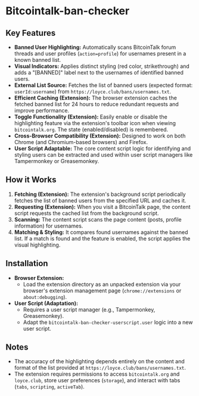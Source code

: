 # Bitcointalk-ban-checker

## Key Features

*   **Banned User Highlighting:** Automatically scans BitcoinTalk forum threads and user profiles (`action=profile`) for usernames present in a known banned list.
*   **Visual Indicators:** Applies distinct styling (red color, strikethrough) and adds a "[BANNED]" label next to the usernames of identified banned users.
*   **External List Source:** Fetches the list of banned users (expected format: `userId:username`) from `https://loyce.club/bans/usernames.txt`.
*   **Efficient Caching (Extension):** The browser extension caches the fetched banned list for 24 hours to reduce redundant requests and improve performance.
*   **Toggle Functionality (Extension):** Easily enable or disable the highlighting feature via the extension's toolbar icon when viewing `bitcointalk.org`. The state (enabled/disabled) is remembered.
*   **Cross-Browser Compatibility (Extension):** Designed to work on both Chrome (and Chromium-based browsers) and Firefox.
*   **User Script Adaptable:** The core content script logic for identifying and styling users can be extracted and used within user script managers like Tampermonkey or Greasemonkey.

## How it Works

1.  **Fetching (Extension):** The extension's background script periodically fetches the list of banned users from the specified URL and caches it.
2.  **Requesting (Extension):** When you visit a BitcoinTalk page, the content script requests the cached list from the background script.
3.  **Scanning:** The content script scans the page content (posts, profile information) for usernames.
4.  **Matching & Styling:** It compares found usernames against the banned list. If a match is found and the feature is enabled, the script applies the visual highlighting.

## Installation

*   **Browser Extension:**
    *   Load the extension directory as an unpacked extension via your browser's extension management page (`chrome://extensions` or `about:debugging`).
*   **User Script (Adaptation):**
    *   Requires a user script manager (e.g., Tampermonkey, Greasemonkey).
    *   Adapt the `bitcointalk-ban-checker-userscript.user` logic into a new user script.

## Notes

*   The accuracy of the highlighting depends entirely on the content and format of the list provided at `https://loyce.club/bans/usernames.txt`.
*   The extension requires permissions to access `bitcointalk.org` and `loyce.club`, store user preferences (`storage`), and interact with tabs (`tabs`, `scripting`, `activeTab`).
